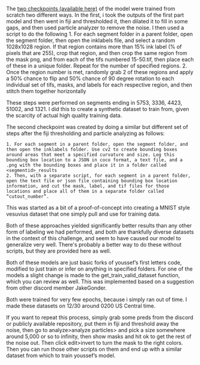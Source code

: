 
The [two checkpoints (available here)](https://drive.google.com/drive/folders/1LQoBi7LSg9nArTPMtD2d_83Oi-V_9CZs?usp=sharing) of the model were trained from scratch two different ways. In the first, i took the outputs of the first part model and then went in fiji and thresholded it, then dilated it to fill in some gaps, and then used particle analyzer to remove the noise. I then used a script to do the following 
    1. For each segment folder in a parent folder, open the segment folder, then open the inklabels file, and select a random 1028x1028 region. If that region contains more than 15% ink label (% of pixels that are 255), crop that region, and then crop the same region from the mask png, and from each of the tifs numbered 15-50.tif, then place each of these in a unique folder. Repeat for the number of specified regions.
    2. Once the region number is met, randomly grab 2 of these regions and apply a 50% chance to flip and 50% chance of 90 degree rotation to each individual set of tifs, masks, and labels for each respective region, and then stitch them together horizontally

These steps were performed on segments ending in 5753, 3336, 4423, 51002, and 1321. I did this to create a synthetic dataset to train from, given the scarcity of actual high quality training data. 

The second checkpoint was created by doing a similar but different set of steps after the fiji thresholding and particle analyzing as follows:

    1. For each segment in a parent folder, open the segment folder, and then open the inklabels folder. Use cv2 to create bounding boxes around areas that meet a specified curvature and size. Log this bounding box location to a JSON in coco format, a text file, and a .png with the bounding boxes and place it in a folder called <segmentid>_results
    2. Then, with a separate script, for each segment in a parent folder, open the text file or json file containing bounding box location information, and cut the mask, label, and tif files for those locations and place all of them in a separate folder called “cutout_number”. 

This was started as a bit of a proof-of-concept into creating a MNIST style vesuvius dataset that one simply pull and use for training data.

Both of these approaches yielded significantly better results than any other form of labeling we had performed, and both are thankfully diverse datasets in the context of this challenge, and seem to have caused our model to generalize very well. There's probably a better way to do these without scripts, but they are provided here as well.

Both of these models are just basic forks of youssef’s first letters code, modified to just train or infer on anything in specified folders. For one of the models a slight change is made to the get_train_valid_dataset function, which you can review as well. This was implemented based on a suggestion from other discord member JakeGonder.

Both were trained for very few epochs, because i simply ran out of time. I made these datasets on 12/30 around 0200 US Central time.

If you want to repeat this process, simply grab some preds from the discord or publicly available repository, put them in fiji and threshold away the noise, then go to analyze>analyze particles> and pick a size somewhere around 5,000 or so to infinity, then show masks and hit ok to get the rest of the noise out. Then click edit>invert to turn the mask to the right colors. Then you can run those other scripts on them and end up with a similar dataset from which to train youssef’s model. 
